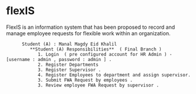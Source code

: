# flexIS
FlexIS is an information system that has been proposed to record and manage employee requests for flexible work within an organization.

          Student (A) : Manal Magdy Eid Khalil  
             **Student (A) Responsibilities**  ( Final Branch )
                1. Login  ( pre configured account for HR Admin ) - [username : admin , password : admin ] .
                2. Register Departments
                3. Register Supervisor .
                4. Register Employees to department and assign supervisor.
                3. Submit FWA Request by employees .
                3. Review employee FWA Request by supervisor .
      
 
